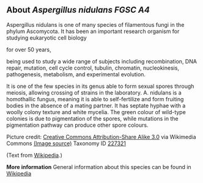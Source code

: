 **About *Aspergillus nidulans FGSC A4***
-------------------------
Aspergillus nidulans is one of many species of filamentous fungi in 
the phylum Ascomycota. It has been an important research organism for 
studying eukaryotic cell biology

for over 50 years,

being used to study a wide range of subjects including recombination, 
DNA repair, mutation, cell cycle control, tubulin, chromatin, 
nucleokinesis, pathogenesis, metabolism, and experimental evolution.

It is one of the few species in its genus able to form sexual spores 
through meiosis, allowing crossing of strains in the laboratory. A. 
nidulans is a homothallic fungus, meaning it is able to self-fertilize 
and form fruiting bodies in the absence of a mating partner. It has 
septate hyphae with a woolly colony texture and white mycelia. The 
green colour of wild-type colonies is due to pigmentation of the 
spores, while mutations in the pigmentation pathway can produce other 
spore colours.


Picture credit: [Creative Commons Attribution-Share Alike 3.0](https://creativecommons.org/licenses/by-sa/3.0) via Wikimedia Commons [(Image source)](https://commons.wikimedia.org/wiki/File:Aspergillus_nidulans_wildtype.jpg)
Taxonomy ID [227321](https://www.uniprot.org/taxonomy/227321)

(Text from [Wikipedia](https://en.wikipedia.org/).)

**More information**
General information about this species can be found in [Wikipedia](https://en.wikipedia.org/wiki/Aspergillus_nidulans)
